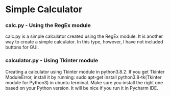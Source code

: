 # Simple Calculator

### calc.py - Using the RegEx module
calc.py is a simple calculator created using the RegEx module. It is another way to create a simple calculator. In this type, however, I have not included buttons for GUI. 

### calculator.py - Using Tkinter module
Creating a calculator using Tkinter module in python3.8.2. If you get Tkinter ModuleError, install it by running:
sudo apt-get install python3.8-tk(Tkinter module for Python3) in ubuntu terminal. Make sure you install the right one based on your Python version. 
It will be nice if you run it in Pycharm IDE. 

